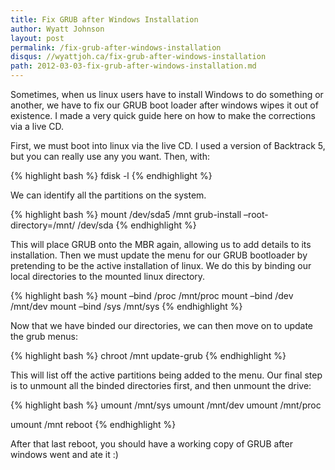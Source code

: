 ```yaml
---
title: Fix GRUB after Windows Installation
author: Wyatt Johnson
layout: post
permalink: /fix-grub-after-windows-installation
disqus: //wyattjoh.ca/fix-grub-after-windows-installation
path: 2012-03-03-fix-grub-after-windows-installation.md
---
```


Sometimes, when us linux users have to install Windows to do something or another, we have to fix our GRUB boot loader after windows wipes it out of existence. I made a very quick guide here on how to make the corrections via a live CD.

First, we must boot into linux via the live CD. I used a version of Backtrack 5, but you can really use any you want. Then, with:

{% highlight bash %}
fdisk -l
{% endhighlight %}

We can identify all the partitions on the system.

{% highlight bash %}
mount /dev/sda5 /mnt
grub-install –root-directory=/mnt/ /dev/sda
{% endhighlight %}

This will place GRUB onto the MBR again, allowing us to add details to its installation. Then we must update the menu for our GRUB bootloader by pretending to be the active installation of linux. We do this by binding our local directories to the mounted linux directory.

{% highlight bash %}
mount –bind /proc /mnt/proc
mount –bind /dev /mnt/dev
mount –bind /sys /mnt/sys
{% endhighlight %}

Now that we have binded our directories, we can then move on to update the grub menus:

{% highlight bash %}
chroot /mnt update-grub
{% endhighlight %}

This will list off the active partitions being added to the menu. Our final step is to unmount all the binded directories first, and then unmount the drive:

{% highlight bash %}
umount /mnt/sys
umount /mnt/dev
umount /mnt/proc

umount /mnt
reboot
{% endhighlight %}

After that last reboot, you should have a working copy of GRUB after windows went and ate it :)
